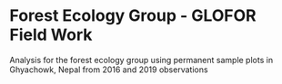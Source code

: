 # Forest Ecology Group - GLOFOR Field Work

Analysis for the forest ecology group using permanent sample plots in Ghyachowk, Nepal from 2016 and 2019 observations

